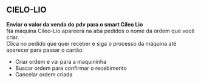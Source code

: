## CIELO-LIO

<b>Enviar o valor da venda do pdv para o smart Cileo Lio</b><br>
Na máquina Cileo-Lio apareerá na aba pedidos o nome da ordem que você criar.<br>
Clica no pedido que quer receber e siga o processo da máquina até aparecer para passar o cartão.

- Criar ordem e vai para a maquininha<br>
- Buscar ordem para confirmar o recebimento<br>
- Cancelar ordem criada<br>
